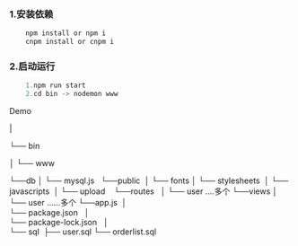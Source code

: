 

### 1.安装依赖

```javascript
	npm install or npm i
	cnpm install or cnpm i 
```

### 2.启动运行
```javascript
	1.npm run start
	2.cd bin -> nodemon www 
```



Demo  

| 

└── bin   

│      └── www  

└──db
│     └── mysql.js  
└──public 
│     └── fonts
│     └── stylesheets 
│     └── javascripts 
│     └── upload   
└──routes  
│     └── user ....多个
└──views
│     └── user ......多个
└──app.js 
│    
└── package.json  
│    
└── package-lock.json  
│    
└── sql 
    ├── user.sql
    └── orderlist.sql
